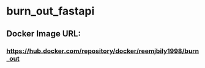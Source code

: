 # burn_out_fastapi
## Docker Image URL:
### https://hub.docker.com/repository/docker/reemjbily1998/burn_out
